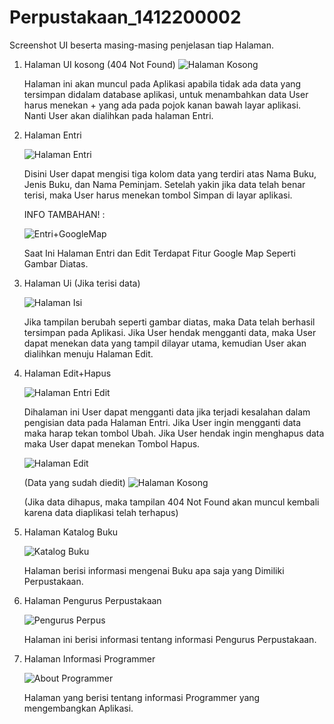 # Perpustakaan_1412200002
Screenshot UI beserta masing-masing penjelasan tiap Halaman.

1. Halaman UI kosong (404 Not Found)
   ![Halaman Kosong](https://github.com/WahyuPamungkas223/Perpustakaan_1412200002/assets/136311640/3f2b2c0e-5519-4fea-addb-38848c9d8473)
   
   Halaman ini akan muncul pada Aplikasi apabila tidak ada data yang tersimpan didalam database aplikasi, untuk menambahkan data User harus menekan + yang ada pada pojok kanan bawah layar aplikasi. Nanti User akan dialihkan pada halaman Entri.

2. Halaman Entri
   
   ![Halaman Entri](https://github.com/WahyuPamungkas223/Perpustakaan_1412200002/assets/136311640/6867c0db-a2df-40c4-b94e-d4541b4f1f36)
   
   Disini User dapat mengisi tiga kolom data yang terdiri atas Nama Buku, Jenis Buku, dan Nama Peminjam. Setelah yakin jika data telah benar terisi, maka User harus menekan tombol Simpan di layar aplikasi.

   INFO TAMBAHAN! :
   
   ![Entri+GoogleMap](https://github.com/WahyuPamungkas223/Perpustakaan_1412200002/assets/136311640/1ca321d1-0831-495d-afbe-efcae0eecab4)
   
   Saat Ini Halaman Entri dan Edit Terdapat Fitur Google Map Seperti Gambar Diatas.

   
3. Halaman Ui (Jika terisi data)
   
   ![Halaman Isi](https://github.com/WahyuPamungkas223/Perpustakaan_1412200002/assets/136311640/d1de0434-0d18-4700-b432-4c45b7d75df2)
   
   Jika tampilan berubah seperti gambar diatas, maka Data telah berhasil tersimpan pada Aplikasi. Jika User hendak mengganti data, maka User dapat menekan data yang tampil dilayar utama, kemudian User akan dialihkan menuju Halaman Edit.

   
4. Halaman Edit+Hapus
   
   ![Halaman Entri Edit](https://github.com/WahyuPamungkas223/Perpustakaan_1412200002/assets/136311640/07639ce1-1662-40c2-af05-97414120170d)
   
   Dihalaman ini User dapat mengganti data jika terjadi kesalahan dalam pengisian data pada Halaman Entri. Jika User ingin mengganti data maka harap tekan tombol Ubah. Jika User hendak ingin menghapus data maka User dapat menekan Tombol Hapus.
   
   ![Halaman Edit](https://github.com/WahyuPamungkas223/Perpustakaan_1412200002/assets/136311640/4a92eec5-083a-492d-b1bc-861ae514c5db)
   
   (Data yang sudah diedit)
   ![Halaman Kosong](https://github.com/WahyuPamungkas223/Perpustakaan_1412200002/assets/136311640/251f97f2-0d7d-44bc-b118-be640159db15)
   
   (Jika data dihapus, maka tampilan 404 Not Found akan muncul kembali karena data diaplikasi telah terhapus)

5. Halaman Katalog Buku

   ![Katalog Buku](https://github.com/WahyuPamungkas223/Perpustakaan_1412200002/assets/136311640/ec21f8fe-25c1-427c-9f5c-ed19cec615a3)

   Halaman berisi informasi mengenai Buku apa saja yang Dimiliki Perpustakaan.

6. Halaman Pengurus Perpustakaan

   ![Pengurus Perpus](https://github.com/WahyuPamungkas223/Perpustakaan_1412200002/assets/136311640/97f9765e-0b13-46b9-9ed4-d1885cd0095a)

   Halaman ini berisi informasi tentang informasi Pengurus Perpustakaan.

7. Halaman Informasi Programmer

   ![About Programmer](https://github.com/WahyuPamungkas223/Perpustakaan_1412200002/assets/136311640/f747b9f1-687a-41af-92e8-a5e509bbf4f7)

   Halaman yang berisi tentang informasi Programmer yang mengembangkan Aplikasi.








